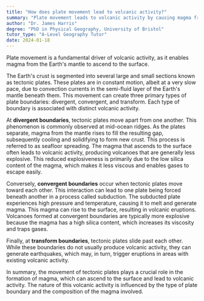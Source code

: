 ```yaml
---
title: "How does plate movement lead to volcanic activity?"
summary: "Plate movement leads to volcanic activity by causing magma from the Earth's mantle to rise to the surface."
author: "Dr. James Harris"
degree: "PhD in Physical Geography, University of Bristol"
tutor_type: "A-Level Geography Tutor"
date: 2024-01-18
---
```


Plate movement is a fundamental driver of volcanic activity, as it enables magma from the Earth's mantle to ascend to the surface.

The Earth's crust is segmented into several large and small sections known as tectonic plates. These plates are in constant motion, albeit at a very slow pace, due to convection currents in the semi-fluid layer of the Earth's mantle beneath them. This movement can create three primary types of plate boundaries: divergent, convergent, and transform. Each type of boundary is associated with distinct volcanic activity.

At **divergent boundaries**, tectonic plates move apart from one another. This phenomenon is commonly observed at mid-ocean ridges. As the plates separate, magma from the mantle rises to fill the resulting gap, subsequently cooling and solidifying to form new crust. This process is referred to as seafloor spreading. The magma that ascends to the surface often leads to volcanic activity, producing volcanoes that are generally less explosive. This reduced explosiveness is primarily due to the low silica content of the magma, which makes it less viscous and enables gases to escape easily.

Conversely, **convergent boundaries** occur when tectonic plates move toward each other. This interaction can lead to one plate being forced beneath another in a process called subduction. The subducted plate experiences high pressure and temperature, causing it to melt and generate magma. This magma can rise to the surface, resulting in volcanic eruptions. Volcanoes formed at convergent boundaries are typically more explosive because the magma has a high silica content, which increases its viscosity and traps gases.

Finally, at **transform boundaries**, tectonic plates slide past each other. While these boundaries do not usually produce volcanic activity, they can generate earthquakes, which may, in turn, trigger eruptions in areas with existing volcanic activity.

In summary, the movement of tectonic plates plays a crucial role in the formation of magma, which can ascend to the surface and lead to volcanic activity. The nature of this volcanic activity is influenced by the type of plate boundary and the composition of the magma involved.
    
